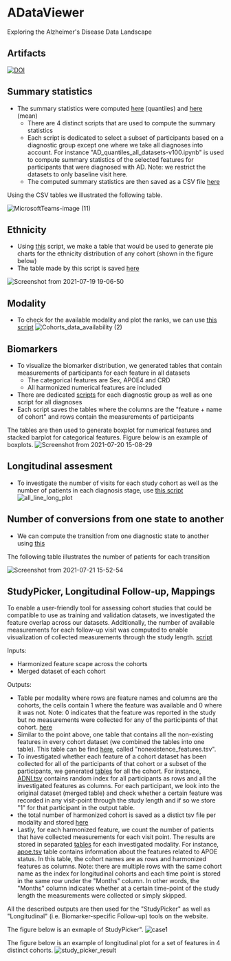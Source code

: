 # ADataViewer

Exploring the Alzheimer's Disease Data Landscape

## Artifacts
[![DOI](https://zenodo.org/badge/417242404.svg)](https://zenodo.org/badge/latestdoi/417242404)


## Summary statistics

* The summary statistics were computed [here](/quantiles) (quantiles) and [here](/means) (mean)
    * There are 4 distinct scripts that are used to compute the summary statistics
    * Each script is dedicated to select a subset of participants based on a diagnostic group except one where we take all diagnoses into account. For instance "AD_quantiles_all_datasets-v100.ipynb" is used to compute summary statistics of the selected features for participants that were diagnosed with AD. Note: we restrict the datasets to only baseline visit here.
    * The computed summary statistics are then saved as a CSV file [here](/adata_resources) 

Using the CSV tables we illustrated the following table.

![MicrosoftTeams-image (11)](https://user-images.githubusercontent.com/24376585/126197238-e743415b-f197-4db6-a236-fc2dd75d3f6d.png)


## Ethnicity 

* Using [this](/ethnicity) script, we make a table that would be used to generate pie charts for the ethnicity distribution of any cohort (shown in the figure below)
* The table made by this script is saved [here](/adata_resources)

![Screenshot from 2021-07-19 19-06-50](https://user-images.githubusercontent.com/24376585/126199289-abfc8cc4-edd1-4724-84e1-d30c2fbb09dc.png)


## Modality

* To check for the available modality and plot the ranks, we can use [this script](/Modality_overview)
![Cohorts_data_availability (2)](https://user-images.githubusercontent.com/24376585/126503425-a6ccd1b7-d91b-4580-98bd-c7185083c4cf.png)


## Biomarkers

* To visualize the biomarker distribution, we generated tables that contain measurements of participants for each feature in all datasets
    * The categorical features are Sex, APOE4 and CRD
    * All harmonized numerical features are included
* There are dedicated [scripts](/Tables_Boxplot) for each diagnostic group as well as one script for all diagnoses
* Each script saves the tables where the columns are the "feature + name of cohort" and rows contain the measurements of participants

The tables are then used to generate boxplot for numerical features and stacked barplot for categorical features. Figure below is an example of boxplots.
![Screenshot from 2021-07-20 15-08-29](https://user-images.githubusercontent.com/24376585/126331399-aa4fbc8c-6f85-40c2-8496-88757ef967a6.png)


## Longitudinal assesment

* To investigate the number of visits for each study cohort as well as the number of patients in each diagnosis stage, use [this script](/longitudinal_follow-up.ipynb)
![all_line_long_plot](https://user-images.githubusercontent.com/24376585/126503535-3b8f5406-41b1-4433-ad3c-51e49b5580b2.png)


## Number of conversions from one state to another
 
* We can compute the transition from one diagnostic state to another using [this](/patient_converters)

The following table illustrates the number of patients for each transition

![Screenshot from 2021-07-21 15-52-54](https://user-images.githubusercontent.com/24376585/126500471-ed7d1cd7-a27f-4558-b4d5-bced245be6aa.png)


## StudyPicker, Longitudinal Follow-up, Mappings

To enable a user-friendly tool for assessing cohort studies that could be compatible to use as training and validation datasets, we investigated the feature overlap across our datasets. Additionally, the number of available measurements for each follow-up visit was computed to enable visualization of collected measurements through the study length. [script](/patients_per_modality/number_of_patient_per_modality.ipynb)

Inputs: 
* Harmonized feature scape across the cohorts
* Merged dataset of each cohort

Outputs:
* Table per modality where rows are feature names and columns are the cohorts, the cells contain 1 where the feature was available and 0 where it was not. Note: 0 indicates that the feature was reported in the study but no measurements were collected for any of the participants of that cohort. [here](/patients_per_modality)
* Similar to the point above, one table that contains all the non-existing features in every cohort dataset (we combined the tables into one table). This table can be find [here](/patients_per_modality/feature_availability_in_cohorts), called "nonexistence_features.tsv".
* To investigated whether each feature of a cohort dataset has been collected for all of the participants of that cohort or a subset of the participants, we generated [tables](/patients_per_modality/feature_vs_patient_per_cohort) for all the cohort. For instance, [ADNI.tsv](/patients_per_modality/feature_vs_patient_per_cohort/ADNI.tsv) contains random index for all participants as rows and all the investigated features as columns. For each participant, we look into the original dataset (merged table) and check whether a certain feature was recorded in any visit-point through the study length and if so we store "1" for that participant in the output table.
* the total number of harmonized cohort is saved as a distict tsv file per modality and stored [here](/patients_per_modality/num_mapped_feat_total)
* Lastly, for each harmonized feature, we count the number of patients that have collected measurements for each visit point. The results are stored in separated [tables](/patients_per_modality/number_of_patient_per_visit) for each investigated modality. For instance, [apoe.tsv](/patients_per_modality/number_of_patient_per_visit/apoe.tsv) table contains information about the features related to APOE status. In this table, the cohort names are as rows and harmonized features as columns. Note: there are multiple rows with the same cohort name as the index for longitudinal cohorts and each time point is stored in the same row under the "Months" column. In other words, the "Months" column indicates whether at a certain time-point of the study length the measurements were collected or simply skipped.

All the described outputs are then used for the "StudyPicker" as well as "Longitudinal" (i.e. Biomarker-specific Follow-up) tools on the website. 

The figure below is an exmaple of StudyPicker".
![case1](https://user-images.githubusercontent.com/24376585/126516170-bbf4c1d4-cecf-46e8-b90c-3613cc958912.png)



The figure below is an example of longitudinal plot for a set of features in 4 distinct cohorts.
![study_picker_result](https://user-images.githubusercontent.com/24376585/126516566-13da33e2-965b-4ea2-9759-3919b0573bcf.png)
